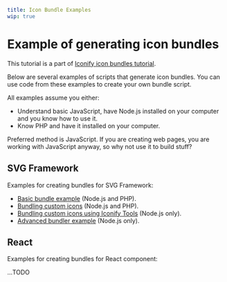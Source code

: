 ```yaml
title: Icon Bundle Examples
wip: true
```

# Example of generating icon bundles

This tutorial is a part of [Iconify icon bundles tutorial](../index.md).

Below are several examples of scripts that generate icon bundles. You can use code from these examples to create your own bundle script.

All examples assume you either:

- Understand basic JavaScript, have Node.js installed on your computer and you know how to use it.
- Know PHP and have it installed on your computer.

Preferred method is JavaScript. If you are creating web pages, you are working with JavaScript anyway, so why not use it to build stuff?

## SVG Framework

Examples for creating bundles for SVG Framework:

- [Basic bundle example](./svg-framework-simple.md) (Node.js and PHP).
- [Bundling custom icons](./svg-framework-custom.md) (Node.js and PHP).
- [Bundling custom icons using Iconify Tools](./svg-framework-custom-tools.md) (Node.js only).
- [Advanced bundler example](./svg-framework-full.md) (Node.js only).

## React

Examples for creating bundles for React component:

...TODO
